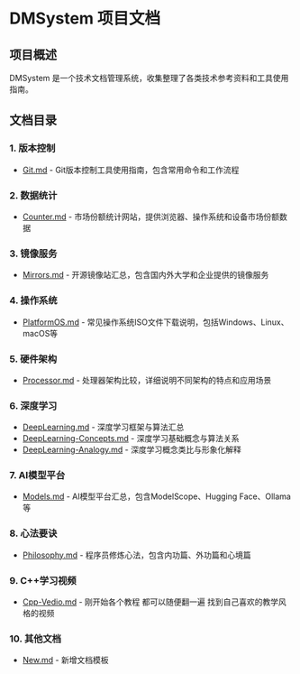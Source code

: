 # DMSystem 项目文档

## 项目概述
DMSystem 是一个技术文档管理系统，收集整理了各类技术参考资料和工具使用指南。

## 文档目录

### 1. 版本控制
- [Git.md](Git.md) - Git版本控制工具使用指南，包含常用命令和工作流程

### 2. 数据统计
- [Counter.md](Counter.md) - 市场份额统计网站，提供浏览器、操作系统和设备市场份额数据

### 3. 镜像服务  
- [Mirrors.md](Mirrors.md) - 开源镜像站汇总，包含国内外大学和企业提供的镜像服务

### 4. 操作系统
- [PlatformOS.md](PlatformOS.md) - 常见操作系统ISO文件下载说明，包括Windows、Linux、macOS等

### 5. 硬件架构
- [Processor.md](Processor.md) - 处理器架构比较，详细说明不同架构的特点和应用场景

### 6. 深度学习
- [DeepLearning.md](DeepLearning.md) - 深度学习框架与算法汇总
- [DeepLearning-Concepts.md](DeepLearning-Concepts.md) - 深度学习基础概念与算法关系
- [DeepLearning-Analogy.md](DeepLearning-Analogy.md) - 深度学习概念类比与形象化解释

### 7. AI模型平台
- [Models.md](Models.md) - AI模型平台汇总，包含ModelScope、Hugging Face、Ollama等

### 8. 心法要诀
- [Philosophy.md](Philosophy.md) - 程序员修炼心法，包含内功篇、外功篇和心境篇

### 9. C++学习视频
- [Cpp-Vedio.md](Cpp-Vedio.md) - 刚开始各个教程 都可以随便翻一遍 找到自己喜欢的教学风格的视频

### 10. 其他文档
- [New.md](New.md) - 新增文档模板
